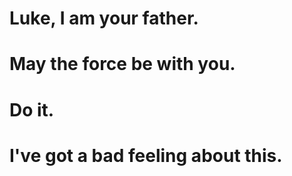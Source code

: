 # Luke, I am your father.
# May the force be with you.
# Do it.
# I've got a bad feeling about this.
